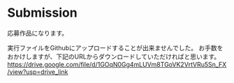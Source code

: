 # Submission
応募作品になります。

実行ファイルをGithubにアップロードすることが出来ませんでした。
お手数をおかけしますが、下記のURLからダウンロードしていただければと思います。
https://drive.google.com/file/d/1GOqN0Gg4mLUVm8TGoVK2VrtVRu5Sn_FX/view?usp=drive_link
